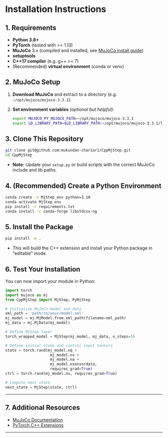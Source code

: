 # Installation Instructions

## 1. Requirements

* **Python 3.8+**
* **PyTorch** (tested with >= 1.13)
* **MuJoCo** 3.x (compiled and installed, see [MuJoCo install guide](https://mujoco.readthedocs.io/en/stable/))
* **setuptools**
* **C++17 compiler** (e.g. g++ >= 7)
* (Recommended) **virtual environment** (conda or venv)

## 2. MuJoCo Setup

1. **Download MuJoCo** and extract to a directory (e.g. `~/opt/mujoco/mujoco-3.3.1`).

2. **Set environment variables** *(optional but helpful)*:

   ```bash
   export MUJOCO_PY_MUJOCO_PATH=~/opt/mujoco/mujoco-3.3.1
   export LD_LIBRARY_PATH=$LD_LIBRARY_PATH:~/opt/mujoco/mujoco-3.3.1/lib
   ```

## 3. Clone This Repository

```bash
git clone git@github.com:mukundan-chariar1/CppMjStep.git
cd CppMjStep
```
* **Note:** Update your `setup.py` or build scripts with the correct MuJoCo include and lib paths.

## 4. (Recommended) Create a Python Environment

```bash
conda create -n MjStep_env python=3.10
conda activate MjStep_env
pip install -r requirements.txt
conda install -c conda-forge libstdcxx-ng
```

## 5. Install the Package

```bash
pip install -e .
```

* This will build the C++ extension and install your Python package in “editable” mode.

## 6. Test Your Installation

You can now import your module in Python:

```python
import torch
import mujoco as mj
from CppMjStep import MjStep, PyMjStep

# Initialize MuJoCo model and data
xml_path = 'path/to/your/model.xml'
mj_model = mj.MjModel.from_xml_path(filename=xml_path)
mj_data = mj.MjData(mj_model)

# Define MjStep layer
torch_wrapped_model = MjStep(mj_model, mj_data, n_steps=5)

# Define initial state and control input tensors
state = torch.rand(mj_model.nq + 
                    mj_model.nv + 
                    mj_model.na + 
                    mj_model.nsensordata, 
                    requires_grad=True)
ctrl = torch.rand(mj_model.nu, requires_grad=True)

# Compute next state
next_state = MjStep(state, ctrl)
```
---
## 7. Additional Resources

* [MuJoCo Documentation](https://mujoco.readthedocs.io/en/stable/)
* [PyTorch C++ Extensions](https://pytorch.org/tutorials/advanced/cpp_extension.html)

---

